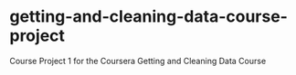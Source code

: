 # getting-and-cleaning-data-course-project
Course Project 1 for the Coursera Getting and Cleaning Data Course
